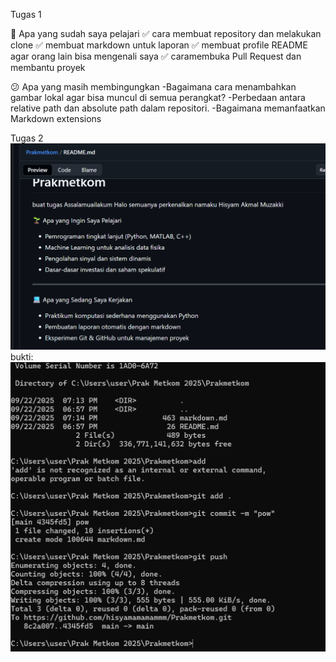 Tugas 1

📒 Apa yang sudah saya pelajari
✅ cara membuat repository dan melakukan clone
✅ membuat markdown untuk laporan
✅ membuat profile README agar orang lain bisa mengenali saya
✅ caramembuka Pull Request dan membantu proyek

😕 Apa yang masih membingungkan
-Bagaimana cara menambahkan gambar lokal agar bisa muncul di semua perangkat?
-Perbedaan antara relative path dan absolute path dalam repositori.
-Bagaimana memanfaatkan Markdown extensions 

Tugas 2
![image alt](https://github.com/hisyamamamammm/Prakmetkom/blob/27aed5a67520bb32b20ddcfc75e45aec7b1b9cbd/Screenshot%202025-09-22%20225944.png)
bukti: ![image alt](https://github.com/hisyamamamammm/Prakmetkom/blob/721732a47dbdb4a8482d1bfcad311f3b9214038a/Screenshot%202025-09-22%20191817.png)
